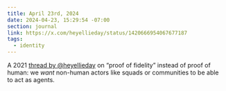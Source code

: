 ```yaml
---
title: April 23rd, 2024
date: 2024-04-23, 15:29:54 -07:00
section: journal
link: https://x.com/heyellieday/status/1420666954067677187
tags:
  - identity
---
```

A 2021 [thread by @heyellieday](https://x.com/heyellieday/status/1420666954067677187) on “proof of fidelity” instead of proof of human: we _want_ non-human actors like squads or communities to be able to act as agents.